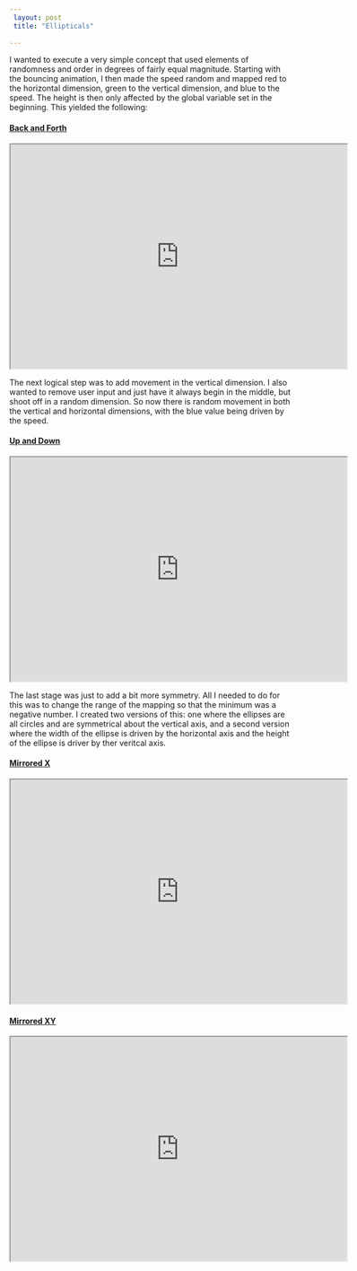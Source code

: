 ```yaml
---
 layout: post
 title: "Ellipticals"
 
---
```


I wanted to execute a very simple concept that used elements of randomness and order in degrees of fairly equal magnitude. Starting with the bouncing animation, I then made the speed random and mapped red to the horizontal dimension, green to the vertical dimension, and blue to the speed. The height is then only affected by the global variable set in the beginning. This yielded the following:

#### [Back and Forth](http://alpha.editor.p5js.org/patchbae/sketches/SkMdpElsW)

<iframe width="600" height="400" src="https://alpha.editor.p5js.org/embed/SkMdpElsW"></iframe>

The next logical step was to add movement in the vertical dimension. I also wanted to remove user input and just have it always begin in the middle, but shoot off in a random dimension. So now there is random movement in both the vertical and horizontal dimensions, with the blue value being driven by the speed.

#### [Up and Down](http://alpha.editor.p5js.org/patchbae/sketches/rk7JvEli-)

<iframe width="600" height="400" src="https://alpha.editor.p5js.org/embed/rk7JvEli-"></iframe>

The last stage was just to add a bit more symmetry. All I needed to do for this was to change the range of the mapping so that the minimum was a negative number. I created two versions of this: one where the ellipses are all circles and are symmetrical about the vertical axis, and a second version where the width of the ellipse is driven by the horizontal axis and the height of the ellipse is driver by ther veritcal axis.

#### [Mirrored X](http://alpha.editor.p5js.org/patchbae/sketches/HJ12nVxoZ) 

<iframe width="600" height="400" src="https://alpha.editor.p5js.org/embed/HJ12nVxoZ"></iframe>

#### [Mirrored XY](http://alpha.editor.p5js.org/patchbae/sketches/r11z6HejZ) 

<iframe width="600" height="400" src="http://alpha.editor.p5js.org/embed/r11z6HejZ"></iframe>





